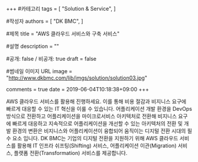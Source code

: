 +++
#카테고리
tags = [
    "Solution & Service",
]

#작성자
authors = [
    "DK BMC",
]

#제목
title = "AWS 클라우드 서비스와 구축 서비스"

#설명
description = ""

#공개: false / 비공개: true
draft = false

#썸네일 이미지 URL
image = "http://www.dkbmc.com/lib/imgs/solution/solution03.jpg"

comments = true
date = 2019-06-04T10:18:38+09:00
+++

<!-- 게시글 내용 -->
AWS 클라우드 서비스를 활용해 진행하세요. 이를 통해 비용 절감과 비지니스 요구에 빠르게 대응할 수 있는 IT 혁신을 이룰 수 있습니다. 어플리케이션 개발 환경을 DevOps 방식으로 전환하고 어플리케이션을 마이크로서비스 아키텍처로 전환해 비지니스 요구에 빠르게 대응하고 지속적으로 어플리케이션을 개선할 수 있는 아키텍처의 전환 및 개발 환경의 변환은 비지니스와 어플리케이션이 융합되어 움직이는 디지털 전환 시대의 필수 요소 입니다. DK BMC는 기업의 디지털 전환을 지원하기 위해 AWS 클라우드 서비스를 활용해 IT 인프라 쉬프팅(Shifting) 서비스, 어플리케이션 이관(Migration) 서비스, 플랫폼 전환(Transformation) 서비스를 제공합니다.